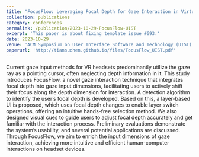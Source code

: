 ```yaml
---
title: "FocusFlow: Leveraging Focal Depth for Gaze Interaction in Virtual Reality"
collection: publications
category: conferences
permalink: /publication/2023-10-29-FocusFlow-UIST
excerpt: 'This paper is about fixing template issue #693.'
date: 2023-10-29
venue: 'ACM Symposium on User Interface Software and Technology (UIST)'
paperurl: 'http://tiansuchen.github.io/files/FocusFlow_UIST.pdf'
---
```


Current gaze input methods for VR headsets predominantly utilize the gaze ray as a pointing cursor, often neglecting depth information in it. This study introduces FocusFlow, a novel gaze interaction technique that integrates focal depth into gaze input dimensions, facilitating users to actively shift their focus along the depth dimension for interaction. A detection algorithm to identify the user’s focal depth is developed. Based on this, a layer-based UI is proposed, which uses focal depth changes to enable layer switch operations, offering an intuitive hands-free selection method. We also designed visual cues to guide users to adjust focal depth accurately and get familiar with the interaction process. Preliminary evaluations demonstrate the system’s usability, and several potential applications are discussed. Through FocusFlow, we aim to enrich the input dimensions of gaze interaction, achieving more intuitive and efficient human-computer interactions on headset devices.

